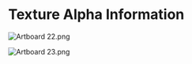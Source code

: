# Texture Alpha Information

<p><img src="https://vertexschool.instructure.com/courses/315/files/20695/preview?verifier=FMtrbjPBS4Vwk7N57YkHnDUQJAuC2ROyLrA1fdKf" alt="Artboard 22.png" data-api-endpoint="https://vertexschool.instructure.com/api/v1/courses/315/files/20695" data-api-returntype="File"></p>
<p><img src="https://vertexschool.instructure.com/courses/315/files/20696/preview?verifier=5NVpsZ0PyEwrTscaaAR1ptgf50g7gmEBnS5Irc30" alt="Artboard 23.png" data-api-endpoint="https://vertexschool.instructure.com/api/v1/courses/315/files/20696" data-api-returntype="File"></p>